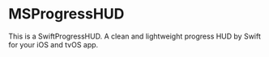 # MSProgressHUD
This is a SwiftProgressHUD. A clean and lightweight progress HUD by Swift for your iOS and tvOS app.
